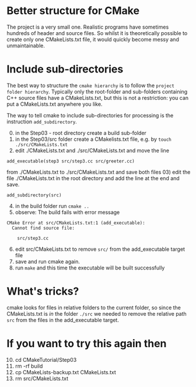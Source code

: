# Better structure for CMake
The project is a very small one. Realistic programs have sometimes hundreds of header and source files.
So whilst it is theoretically possible to create only one CMakeLists.txt file, it would quickly become messy
and unmaintainable.

# Include sub-directories
The best way to structure the `cmake hierarchy` is to follow the `project folder hierarchy`.
Typically only the root-folder and sub-folders containing C++ source files have a CMakeLists.txt,
but this is not a restriction: you can put a CMakeLists.txt anywhere you like.

The way to tell cmake to include sub-directories for processing is the instruction `add_subdirectory`.

00) in the Step03 - root directory create a build sub-folder
01) in the Step03/src folder create a CMakelists.txt file, e.g. by `touch ./src/CMakeLists.txt`
02) edit ./CMakeLists.txt and ./src/CMakeLists.txt and move the line
```
add_executable(step3 src/step3.cc src/greeter.cc)
```
from ./CMakeLists.txt to ./src/CMakeLists.txt and save both files
03) edit the file ./CMakeLists.txt in the root directory and add the line at the end and save.
```
add_subdirectory(src)
```
04) in the build folder run `cmake ..`
05) observe: The build fails with error message
```
CMake Error at src/CMakeLists.txt:1 (add_executable):
  Cannot find source file:

    src/step3.cc
```
06) edit src/CMakeLists.txt to remove `src/` from the add_executable target file
07) save and run cmake again.
08) run `make` and this time the executable will be built successfully

# What's tricks?
cmake looks for files in relative folders to the current folder, so since the CMakeLists.txt
is *in* the folder `./src` we needed to remove the relative path `src` from the files in the add_executable target.

# If you want to try this again then
10) cd CMakeTutorial/Step03
11) rm -rf build
12) cp CMakeLists-backup.txt CMakeLists.txt
13) rm src/CMakeLists.txt


